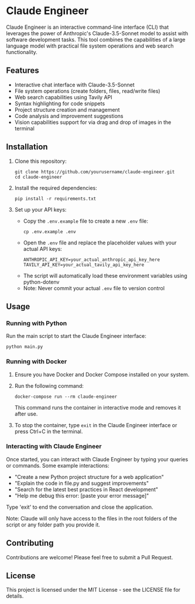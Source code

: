 # Claude Engineer

Claude Engineer is an interactive command-line interface (CLI) that leverages the power of Anthropic's Claude-3.5-Sonnet model to assist with software development tasks. This tool combines the capabilities of a large language model with practical file system operations and web search functionality.

## Features

- Interactive chat interface with Claude-3.5-Sonnet
- File system operations (create folders, files, read/write files)
- Web search capabilities using Tavily API
- Syntax highlighting for code snippets
- Project structure creation and management
- Code analysis and improvement suggestions
- Vision capabilities support for via drag and drop of images in the terminal

## Installation

1. Clone this repository:
   ```
   git clone https://github.com/yourusername/claude-engineer.git
   cd claude-engineer
   ```

2. Install the required dependencies:
   ```
   pip install -r requirements.txt
   ```

3. Set up your API keys:
   - Copy the `.env.example` file to create a new `.env` file:
     ```
     cp .env.example .env
     ```
   - Open the `.env` file and replace the placeholder values with your actual API keys:
     ```
     ANTHROPIC_API_KEY=your_actual_anthropic_api_key_here
     TAVILY_API_KEY=your_actual_tavily_api_key_here
     ```
   - The script will automatically load these environment variables using python-dotenv
   - Note: Never commit your actual `.env` file to version control

## Usage

### Running with Python

Run the main script to start the Claude Engineer interface:

```
python main.py
```

### Running with Docker

1. Ensure you have Docker and Docker Compose installed on your system.

2. Run the following command:
   ```
   docker-compose run --rm claude-engineer
   ```

   This command runs the container in interactive mode and removes it after use.

3. To stop the container, type `exit` in the Claude Engineer interface or press Ctrl+C in the terminal.

### Interacting with Claude Engineer

Once started, you can interact with Claude Engineer by typing your queries or commands. Some example interactions:

- "Create a new Python project structure for a web application"
- "Explain the code in file.py and suggest improvements"
- "Search for the latest best practices in React development"
- "Help me debug this error: [paste your error message]"

Type 'exit' to end the conversation and close the application.

Note: Claude will only have access to the files in the root folders of the script or any folder path you provide it.

## Contributing

Contributions are welcome! Please feel free to submit a Pull Request.

## License

This project is licensed under the MIT License - see the LICENSE file for details.
